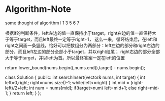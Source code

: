 # Algorithm-Note
some thought of algorithm 
l
1 3 5 6  7
 
根据if的判断条件，left左边的值一直保持小于target，right右边的值一直保持大于等于target，而且left最终一定等于right+1，
这么一来，循环结束后，在left和right之间画一条竖线，恰好可以把数组分为两部分：left左边的部分和right右边的部分，而且left左边的部分全部小于target，并以right结尾；
right右边的部分全部大于等于target，并以left为首。所以最终答案一定在left的位置

return lower_bound(nums.begin(),nums.end(),target) - nums.begin();


class Solution {
public:
    int searchInsert(vector<int>& nums, int target) {
        int left=0,right;
        right=nums.size()-1;
        while(left<=right)
        {
            int mid = (right-left)/2+left;
            int num = nums[mid];
            if(target>num)
                left=mid+1;
            else
                right=mid-1;
        }
        return left;
    }
};
